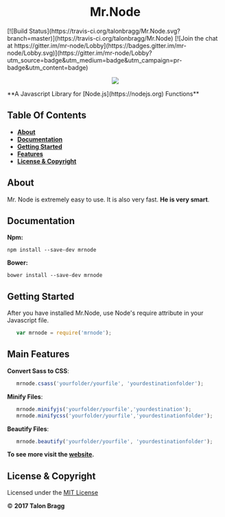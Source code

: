 <h1 align="center">
Mr.Node
</h1>
[![Build Status](https://travis-ci.org/talonbragg/Mr.Node.svg?branch=master)](https://travis-ci.org/talonbragg/Mr.Node)
[![Join the chat at https://gitter.im/mr-node/Lobby](https://badges.gitter.im/mr-node/Lobby.svg)](https://gitter.im/mr-node/Lobby?utm_source=badge&utm_medium=badge&utm_campaign=pr-badge&utm_content=badge)
<p align = "center">
<a href="https://mrnode.tk"><img src="https://www.mrnode.tk/tophatlogo%20(2).png"></a>
</p>
**A Javascript Library for [Node.js](https://nodejs.org) Functions**

## Table Of Contents

- <a href="#about">**About**</a>
- <a href="#docs">**Documentation**</a>
- <a href="#start">**Getting Started**</a>
- <a href="#feat">**Features**</a>
- <a href="#li">**License &amp; Copyright**</a>

<a name="about"></a>
## About
Mr. Node is extremely easy to use. It is also very fast. **He is very smart**.

<a name="docs"></a>
## Documentation
**Npm:** 
```shell
npm install --save-dev mrnode
```

**Bower:** 
```shell
bower install --save-dev mrnode
```

<a name="start"></a>
## Getting Started

After you have installed Mr.Node, use Node's require attribute in your Javascript file. 

```javascript
   var mrnode = require('mrnode');
```
<a name="feat"></a>
## Main Features

**Convert Sass to CSS**:
```javascript
   mrnode.csass('yourfolder/yourfile', 'yourdestinationfolder');
```

**Minify Files**:
```javascript
   mrnode.minifyjs('yourfolder/yourfile','yourdestination');
   mrnode.minifycss('yourfolder/yourfile','yourdestinationfolder');
```

**Beautify Files**:
```javascript
   mrnode.beautify('yourfolder/yourfile', 'yourdestinationfolder');
```

**To see more visit the [website](https://mrnode.tk).**

<a name="li"></a>
## License &amp; Copyright

Licensed under the [MIT License](https://github.com/talonbragg/Mr.Node/blob/master/LICENSE)

:copyright: **2017 Talon Bragg**
